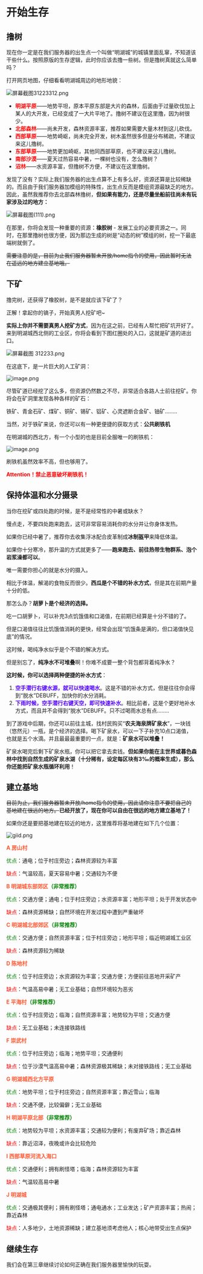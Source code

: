 # 开始生存

## 撸树
现在你一定是在我们服务器的出生点一个叫做“明湖城”的城镇里面乱窜，不知道该干些什么。按照原版的生存逻辑，此时你应该去撸一些树。但是撸树真就这么简单吗？

打开网页地图，仔细看看明湖城周边的地形地貌：

![屏幕截图31223312.png](https://s2.loli.net/2022/12/21/7GtHdDOTbMYW4Nn.png)

- **<font color="red">明湖平原</font>**——地势平坦，原本平原东部是大片的森林，后面由于过量砍伐加上某人的大开发，已经变成了一大片平地了。撸树不建议在这里撸，因为树很少。
- **<font color="red">北部森林</font>**——尚未开发，森林资源丰富，推荐如果需要大量木材到这儿砍伐。
- **<font color="red">西部草原</font>**——地势崎岖，尚未完全开发，树木虽然很多但是分布稀疏，不建议来这儿撸树。
- **<font color="red">东部草原</font>**——地势更加崎岖，其他同西部草原，也不建议来这儿撸树。
- **<font color="red">南部沙漠</font>**——夏天过热容易中暑，一棵树也没有，怎么撸树？
- **<font color="red">沼林</font>**——水资源丰富，但撸树不方便，不建议在这里撸树。

发现了没有？实际上我们服务器的出生点算不上有多么好，资源还算是比较稀缺的。而且由于我们服务器加模组的特殊性，出生点反而是模组资源最缺乏的地方。因此，虽然我推荐你去北部森林撸树，**但如果有能力，还是尽量坐船前往尚未有玩家涉及过的地方：**

![屏幕截图(111).png](https://s2.loli.net/2022/12/21/fCcO8FX1Rs4vhQb.png)

在那里，你将会发现一种重要的资源：**橡胶树** - 发展工业的必要资源之一。同时，在那里撸树也很方便，因为那边生成的树是“动态的树”模组的树，挖一下最底端树就倒了。

~~需要注意的是，目前为止我们服务器暂未开放/home指令的使用，因此暂时无法在遥远的地方建立基地哦。~~

## 下矿

撸完树，还获得了橡胶树，是不是就应该下矿了？

正解！拿起你的镐子，开始真男人挖矿吧~

**实际上你并不需要真男人挖矿方式**，因为在这之前，已经有人帮忙把矿坑开好了。
来到明湖城西北侧的工业区，你将会看到下图红圈处的入口，这就是矿道的进出口。

![屏幕截图 312233.png](https://s2.loli.net/2022/12/21/MlSUj3cPVIub6FZ.png)

在这底下，是一片巨大的人工矿洞：

![image.png](https://s2.loli.net/2022/12/21/fzQwDAVPYlvpytk.png)

尽管矿道已经挖了这么多，但资源仍然数之不尽，非常适合各路人士前往挖矿。你将会在矿洞里发现各种各样的矿石：

铁矿、青金石矿、煤矿、铜矿、锡矿、铝矿、心灵遮断合金矿、铀矿........

当然，对于铁矿来说，你还可以有一种更便捷的获取方式：**公共刷铁机**

在明湖城的西北方，有一个小型的也是目前全服唯一的刷铁机：

![image.png](https://s2.loli.net/2022/12/21/VpafjbAkeRDP8qu.png)

刷铁机虽然效率不高，但也够用了。

**<font color="red">Attention！禁止恶意破坏刷铁机！</font>**

## 保持体温和水分摄录

当你在挖矿或四处跑的时候，是不是经常性的中暑或缺水？

慢点走，不要四处跑来跑去，这可非常容易消耗你的水分并让你身体发热。

如果你已经中暑了，推荐你去收集浮冰配合皮革制成**冰制盔甲**来降低体温。

如果你十分寒冷，那升温的方式就更多了——**跑来跑去、前往热带生物群系、泡个岩浆澡都可以**。

唯一需要你担心的就是水分的摄入。

相比于体温，解渴的食物反而很少。**西瓜是个不错的补水方式**，但是其在前期产量十分的低。

那怎么办？**胡萝卜是个经济的选择。**

吃一口胡萝卜，可以补充3点饥饿值和口渴值，在前期已经算是十分不错的了。

但是口渴值往往比饥饿值消耗的更快，经常会出现“饥饿条是满的，但口渴值快见底”的情况。

这时候，喝纯净水似乎是个不错的解决方式。

但是别忘了，**纯净水不可堆叠**啊！你难不成要一整个背包都背着纯净水？

**这时候，你可以选择两种便捷的补水方式**：

1. **<font color="#5100FF">空手潜行右键水源，就可以快速喝水</font>**。这是不错的补水方式，但是往往你会得到“脱水”DEBUFF，加快你的水分消耗。
2. **<font color="#5100FF">下雨时候，空手潜行右键天空，即可快速补水</font>**。相比前者，这是个更好地补水方式，而且并不会得到“脱水”DEBUFF。只不过喝雨水总有点........

到了游戏中后期，你还可以前往主城，找村民购买“**农夫海泉牌矿泉水**”，一块钱（悠然元）一瓶，是个经济的选择。喝下矿泉水，可以一下子补充10点口渴值，也就是五个水滴。并且最最最重要的一点，就是：**矿泉水可以堆叠！**

矿泉水喝完后剩下矿泉水瓶，你可以把它拿去卖钱。**但如果你能在主世界或暮色森林中找到自然生成的矿泉水湖（十分稀有，设定每区块有3‰的概率生成），那么你还能把矿泉水瓶循环利用**！

## 建立基地

~~目前为止，我们服务器暂未开放/home指令的使用，因此请你注意不要把自己的基地建在很远的地方。~~**已经开放了，现在你可以自由在很远的地方建立基地了！**

如果你还是要把基地建在较近的地方，这里推荐将基地建在如下几个位置：

![giid.png](https://s2.loli.net/2022/12/21/fzT4OndCUbFiLRH.png)

**<font color="#FF5733">A  房山村 </font>**

<font color="green">优点</font>：通电；位于村庄旁边；森林资源较为丰富

<font color="red">缺点</font>：气温较高，夏天容易中暑；交通较为不便

**<font color="#FF5733">B  明湖城东部郊区</font><font color="green">（非常推荐）</font>**

<font color="green">优点</font>：交通方便；通电；位于村庄旁边；水资源丰富；地形平坦；处于开发状态中

<font color="red">缺点</font>：森林资源稀缺；自然环境在开发过程中遭到严重破坏

**<font color="#FF5733">C 明湖城北部郊区</font><font color="green">（非常推荐）</font>**

<font color="green">优点</font>：交通方便；自然资源丰富；位于村庄旁边；地形平坦；临近明湖城工业区

<font color="red">缺点</font>：森林资源较为稀缺

**<font color="#FF5733">D 陈地村</font>**

<font color="green">优点</font>：位于村庄旁边；水资源较为丰富；交通方便；方便前往恶地开采矿产

<font color="red">缺点</font>：气温高易中暑；无工业基础；自然环境较为恶劣

**<font color="#FF5733">E 平海村</font><font color="green">（非常推荐）</font>**

<font color="green">优点</font>：位于村庄旁边；临海；自然资源丰富；地势较为平坦；交通方便

<font color="red">缺点</font>：无工业基础；未连接铁路线

**<font color="#FF5733">F 崇武村</font>**

<font color="green">优点</font>：位于村庄旁边；临海；地势平坦；交通便利

<font color="red">缺点</font>：位于沙漠气温高易中暑；森林资源极其稀缺；未对接铁路线；无工业基础

**<font color="#FF5733">G 明湖城西北方平原</font>**

<font color="green">优点</font>：地势平坦；位于村庄旁边；自然资源丰富；靠近雪山；临海

<font color="red">缺点</font>：交通不便，比较偏僻；无工业基础

**<font color="#FF5733">H 明湖平原北部</font><font color="green">（非常推荐）</font>**

<font color="green">优点</font>：地势较为平坦；水资源丰富；交通较为便利；有废弃矿场；靠近森林

<font color="red">缺点</font>：靠近沼泽，夜晚或许会比较危险

**<font color="#FF5733">I 西部草原河流入海口</font>**

<font color="green">优点</font>：交通便利；拥有刷怪塔；临海；森林资源较为丰富

<font color="red">缺点</font>：气温较高易中暑

**<font color="#FF5733">J 明湖城</font>**

<font color="green">优点</font>：交通极其便利；拥有刷怪塔；通电通水；工业发达；矿产资源丰富；热闹；靠近森林

<font color="red">缺点</font>：人多地少，土地资源稀缺；建立基地须考虑他人；核心地带受出生点保护

## 继续生存
我们会在第三章继续讨论如何正确在我们服务器里愉快的玩耍。